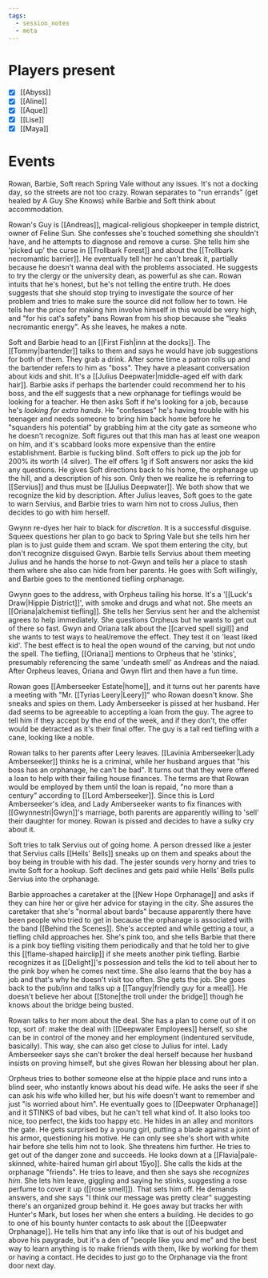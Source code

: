 ```yaml
---
tags:
  - session_notes
  - meta
---
```

# Players present
- [x] [[Abyss]]
- [x] [[Aline]]
- [x] [[Aque]]
- [x] [[Lise]]
- [x] [[Maya]]

# Events

Rowan, Barbie, Soft reach Spring Vale without any issues. It's not a docking day, so the streets are not too crazy. Rowan separates to "run errands" (get healed by A Guy She Knows) while Barbie and Soft think about accommodation. 

Rowan's Guy is [[Andreas]], magical-religious shopkeeper in temple district, owner of Feline Sun. She confesses she's touched something she shouldn't have, and he attempts to diagnose and remove a curse. She tells him she 'picked up' the curse in [[Trollbark Forest]] and about the [[Trollbark necromantic barrier]]. He eventually tell her he can't break it, partially because he doesn't wanna deal with the problems associated. He suggests to try the clergy or the university dean, as powerful as she can. 
Rowan intuits that he's honest, but he's not telling the entire truth. He does suggests that she should stop trying to investigate the source of her problem and tries to make sure the source did not follow her to town. He tells her the price for making him involve himself in this would be very high, and "for his cat's safety" bans Rowan from his shop because she "leaks necromantic energy".
As she leaves, he makes a note.

Soft and Barbie head to an [[First Fish|inn at the docks]]. The [[Tommy|bartender]] talks to them and says he would have job suggestions for both of them. They grab a drink. 
After some time a patron rolls up and the bartender refers to him as "boss". They have a pleasant conversation about kids and shit. It's a [[Julius Deepwater|middle-aged elf with dark hair]]. Barbie asks if perhaps the bartender could recommend her to his boss, and the elf suggests that a new orphanage for tieflings would be looking for a teacher. 
He then asks Soft if he's looking for a job, because he's _looking for extra hands_. He "confesses" he's having trouble with his teenager and needs someone to bring him back home before he "squanders his potential" by grabbing him at the city gate as someone who he doesn't recognize. 
Soft figures out that this man has at least one weapon on him, and it's scabbard looks more expensive than the entire establishment. Barbie is fucking blind. 
Soft offers to pick up the job for 200% its worth (4 silver). The elf offers 1g if Soft answers nor asks the kid any questions. He gives Soft directions back to his home, the orphanage up the hill, and a description of his son. Only then we realize he is referring to [[Servius]] and thus must be [[Julius Deepwater]]. We both show that we recognize the kid by description. 
After Julius leaves, Soft goes to the gate to warn Servius, and Barbie tries to warn him not to cross Julius, then decides to go with him herself.

Gwynn re-dyes her hair to black for _discretion_. It is a successful disguise.
Squeex questions her plan to go back to Spring Vale but she tells him her plan is to just guide them and scram. 
We spot them entering the city, but don't recognize disguised Gwyn. 
Barbie tells Servius about them meeting Julius and he hands the horse to not-Gwyn and tells her a place to stash them where she also can hide from her parents. He goes with Soft willingly, and Barbie goes to the mentioned tiefling orphanage. 

Gwynn goes to the address, with Orpheus tailing his horse. It's a '[[Luck's Draw|Hippie District]]', with smoke and drugs and what not. She meets an [[Oriana|alchemist tiefling]]. She tells her Servius sent her and the alchemist agrees to help immediately. She questions Orpheus but he wants to get out of there so fast. 
Gwyn and Oriana talk about the [[carved spell sigil]] and she wants to test ways to heal/remove the effect. They test it on 'least liked kid'. The best effect is to heal the open wound of the carving, but not undo the spell. 
The tiefling, [[Oriana]] mentions to Orpheus that he 'stinks', presumably referencing the same 'undeath smell' as Andreas and the naiad. 
After Orpheus leaves, Oriana and Gwyn flirt and then have a fun time. 

Rowan goes [[Amberseeker Estate|home]], and it turns out her parents have a meeting with "Mr. [[Tyrias Leery|Leery]]" who Rowan doesn't know. She sneaks and spies on them. Lady Amberseeker is pissed at her husband. Her dad seems to be agreeable to accepting a loan from the guy. The agree to tell him if they accept by the end of the week, and if they don't, the offer would be detracted as it's their final offer. 
The guy is a tall red tiefling with a cane, looking like a noble. 

Rowan talks to her parents after Leery leaves. [[Lavinia Amberseeker|Lady Amberseeker]] thinks he is a criminal, while her husband argues that "his boss has an orphanage, he can't be bad". It turns out that they were offered a loan to help with their failing house finances. The terms are that Rowan would be employed by them until the loan is repaid, "no more than a century" according to [[Lord Amberseeker]]. Since this is Lord Amberseeker's idea, and Lady Amberseeker wants to fix finances with [[Gwynnestri|Gwyn]]'s marriage, both parents are apparently willing to 'sell' their daughter for money. 
Rowan is pissed and decides to have a sulky cry about it. 

Soft tries to talk Servius out of going home. A person dressed like a jester that Servius calls [[Hells' Bells]] sneaks up on them and speaks about the boy being in trouble with his dad. The jester sounds very horny and tries to invite Soft for a hookup. Soft declines and gets paid while Hells' Bells pulls Servius into the orphanage. 

Barbie approaches a caretaker at the [[New Hope Orphanage]] and asks if they can hire her or give her advice for staying in the city. She assures the caretaker that she's "normal about bards" because apparently there have been people who tried to get in because the orphanage is associated with the band [[Behind the Scenes]]. 
She's accepted and while getting a tour, a tiefling child approaches her. She's pink too, and she tells Barbie that there is a pink boy tiefling visiting them periodically and that he told her to give this [[flame-shaped hairclip]] if she meets another pink tiefling. Barbie recognizes it as [[Delight]]'s possession and tells the kid to tell about her to the pink boy when he comes next time. She also learns that the boy has a job and that's why he doesn't visit too often.
She gets the job.
She goes back to the pub/inn and talks up a [[Tanguy|friendly guy for a meal]]. He doesn't believe her about  [[Stone|the troll under the bridge]]  though he knows about the bridge being busted. 

Rowan talks to her mom about the deal. She has a plan to come out of it on top, sort of: make the deal with [[Deepwater Employees]] herself, so she can be in control of the money and her employment (indentured servitude, basically). This way, she can also get close to Julius for intel. 
Lady Amberseeker says she can't broker the deal herself because her husband insists on proving himself, but she gives Rowan her blessing about her plan. 

Orpheus tries to bother someone else at the hippie place and runs into a blind seer, who instantly knows about his dead wife. He asks the seer if she can ask his wife who killed her, but his wife doesn't want to remember and just "is worried about him". 
He eventually goes to [[Deepwater Orphanage]] and it STINKS of bad vibes, but he can't tell what kind of. It also looks too nice, too perfect, the kids too happy etc. He hides in an alley and monitors the gate. He gets surprised by a young girl, putting a blade against a joint of his armor, questioning his motive. He can only see she's short with white hair before she tells him not to look. She threatens him further. 
He tries to get out of the danger zone and succeeds. He looks down at a [[Flavia|pale-skinned, white-haired human girl about 15yo]]. She calls the kids at the orphanage "friends". He tries to leave, and then she says she _recognizes him_. She lets him leave, giggling and saying he stinks, suggesting a rose perfume to cover it up ([[rose smell]]). That sets him off.  He demands answers, and she says "I think our message was pretty clear" suggesting there's an organized group behind it. 
He goes away but tracks her with Hunter's Mark, but loses her when she enters a building. 
He decides to go to one of his bounty hunter contacts to ask about the [[Deepwater Orphanage]]. He tells him that any info like that is out of his budget and above his paygrade, but it's a den of "people like you and me" and the best way to learn anything is to make friends with them, like by working for them or having a contact. He decides to just go to the Orphanage via the front door next day. 